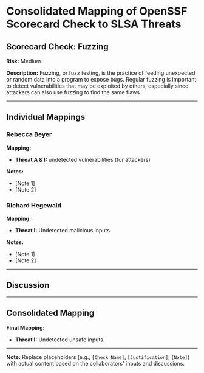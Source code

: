 # Consolidated Mapping of OpenSSF Scorecard Check to SLSA Threats

## Scorecard Check: Fuzzing

**Risk:** Medium

**Description:** Fuzzing, or fuzz testing, is the practice of feeding unexpected or random data into a program to expose bugs. Regular fuzzing is important to detect vulnerabilities that may be exploited by others, especially since attackers can also use fuzzing to find the same flaws.

---

## Individual Mappings

### Rebecca Beyer

**Mapping:**

- **Threat A & I:** undetected vulnerabilities (for attackers)

**Notes:**

- [Note 1]
- [Note 2]

### Richard Hegewald

**Mapping:**

- **Threat I:** Undetected malicious inputs.

**Notes:**

- [Note 1]
- [Note 2]

---

## Discussion

---

## Consolidated Mapping

**Final Mapping:**

- **Threat I:** Undetected unsafe inputs.

---

**Note:** Replace placeholders (e.g., `[Check Name]`, `[Justification]`, `[Note]`) with actual content based on the collaborators' inputs and discussions.
